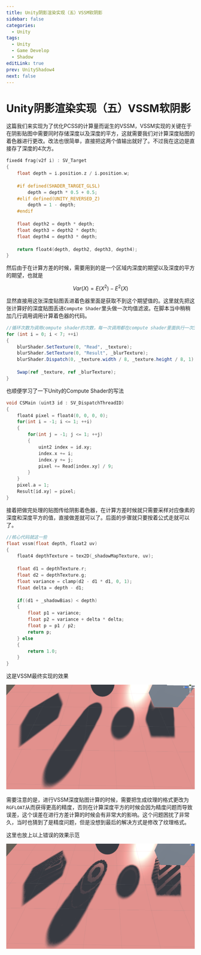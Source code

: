 ```yaml
---
title: Unity阴影渲染实现（五）VSSM软阴影
sidebar: false
categories:
  - Unity
tags:
  - Unity
  - Game Develop
  - Shadow
editLink: true
prev: UnityShadow4
next: false
---
```


# Unity阴影渲染实现（五）VSSM软阴影

这篇我们来实现为了优化PCSS的计算量而诞生的VSSM，VSSM实现的关键在于在阴影贴图中需要同时存储深度以及深度的平方，这就需要我们对计算深度贴图的着色器进行更改。改法也很简单，直接把这两个值输出就好了。不过我在这边是直接存了深度的4次方。

```c
fixed4 frag(v2f i) : SV_Target
{
    float depth = i.position.z / i.position.w;
    
    #if defined(SHADER_TARGET_GLSL)
        depth = depth * 0.5 + 0.5;
    #elif defined(UNITY_REVERSED_Z)
        depth = 1 - depth;
    #endif
    
    float depth2 = depth * depth;
    float depth3 = depth2 * depth;
    float depth4 = depth3 * depth;

    return float4(depth, depth2, depth3, depth4);
}
```

然后由于在计算方差的时候，需要用到的是一个区域内深度的期望以及深度的平方的期望，也就是

$$ Var(X) = E(X^2) - E^2(X) $$

显然直接用这张深度贴图丢进着色器里面是获取不到这个期望值的。这里就先把这张计算好的深度贴图丢进`Compute Shader`里头做一次均值滤波。在脚本当中稍稍加几行调用调用计算着色器的代码。

```cs
//循环次数为调用compute shader的次数，每一次调用都在compute shader里面执行一次3*3的均值滤波
for (int i = 0; i < 7; ++i)
{
    blurShader.SetTexture(0, "Read", _texture);
    blurShader.SetTexture(0, "Result", _blurTexture);
    blurShader.Dispatch(0, _texture.width / 8, _texture.height / 8, 1);
    
    Swap(ref _texture, ref _blurTexture);
}
```

也顺便学习了一下Unity的Compute Shader的写法

```c
void CSMain (uint3 id : SV_DispatchThreadID)
{
    float4 pixel = float4(0, 0, 0, 0);
    for(int i = -1; i <= 1; ++i)
    {
        for(int j = -1; j <= 1; ++j)
        {
            uint2 index = id.xy;
            index.x += i;
            index.y += j;
            pixel += Read[index.xy] / 9;
        }
    }
    pixel.a = 1;
    Result[id.xy] = pixel;
}
```

接着把做完处理的贴图传给阴影着色器，在计算方差时候就只需要采样对应像素的深度和深度平方的值，直接做差就可以了。后面的步骤就只要按着公式走就可以了。

```c
//核心代码就这一些
float vssm(float depth, float2 uv)
{
    float4 depthTexture = tex2D(_shadowMapTexture, uv);

    float d1 = depthTexture.r;
    float d2 = depthTexture.g;
    float variance = clamp(d2 - d1 * d1, 0, 1);
    float delta = depth - d1;

    if((d1 + _shadowBias) < depth)
    {
        float p1 = variance;
        float p2 = variance + delta * delta;
        float p = p1 / p2;
        return p;
    } else
    {
        return 1.0;
    }
}
```

这是VSSM最终实现的效果

![vssm shadow](./resource/vssmshadow.png)

需要注意的是，进行VSSM深度贴图计算的时候，需要把生成纹理的格式更改为`RGFLOAT`从而获得更高的精度，否则在计算深度平方的时候会因为精度问题而导致误差，这个误差在进行方差计算的时候会有非常大的影响。这个问题困扰了非常久，当时也猜到了是精度问题，但是没想到最后的解决方式是修改了纹理格式。

这里也放上以上错误的效果示范

![vssm shadow error](./resource/vssmshadowerror.png)